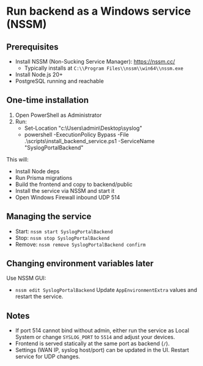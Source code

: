 # Run backend as a Windows service (NSSM)

## Prerequisites
- Install NSSM (Non-Sucking Service Manager): https://nssm.cc/
  - Typically installs at `C:\\Program Files\\nssm\\win64\\nssm.exe`
- Install Node.js 20+
- PostgreSQL running and reachable

## One-time installation
1. Open PowerShell as Administrator
2. Run:
   - Set-Location "c:\\Users\\admin\\Desktop\\syslog"
   - powershell -ExecutionPolicy Bypass -File .\\scripts\\install_backend_service.ps1 -ServiceName "SyslogPortalBackend"

This will:
- Install Node deps
- Run Prisma migrations
- Build the frontend and copy to backend/public
- Install the service via NSSM and start it
- Open Windows Firewall inbound UDP 514

## Managing the service
- Start: `nssm start SyslogPortalBackend`
- Stop: `nssm stop SyslogPortalBackend`
- Remove: `nssm remove SyslogPortalBackend confirm`

## Changing environment variables later
Use NSSM GUI:
- `nssm edit SyslogPortalBackend`
Update `AppEnvironmentExtra` values and restart the service.

## Notes
- If port 514 cannot bind without admin, either run the service as Local System or change `SYSLOG_PORT` to `5514` and adjust your devices.
- Frontend is served statically at the same port as backend (`/`).
- Settings (WAN IP, syslog host/port) can be updated in the UI. Restart service for UDP changes.